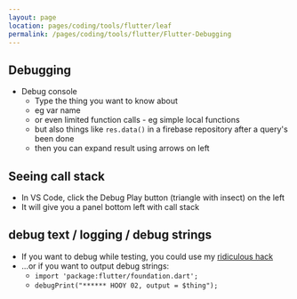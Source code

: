 ```yaml
---
layout: page
location: pages/coding/tools/flutter/leaf
permalink: /pages/coding/tools/flutter/Flutter-Debugging
---
```


## Debugging

- Debug console
  - Type the thing you want to know about
  - eg var name
  - or even limited function calls - eg simple local functions
  - but also things like `res.data()` in a firebase repository after a query's been done
  - then you can expand result using arrows on left

## Seeing call stack

- In VS Code, click the Debug Play button (triangle with insect) on the left
- It will give you a panel bottom left with call stack

## debug text / logging / debug strings

- If you want to debug while testing, you could use my [ridiculous hack](#testing-exactly-whats-happening-in-some-code)
- ...or if you want to output debug strings:
    - `import 'package:flutter/foundation.dart';` 
    - `debugPrint("****** HOOY 02, output = $thing");`